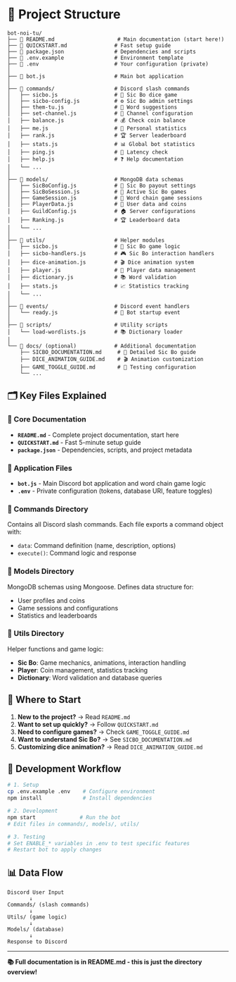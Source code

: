 # 📁 Project Structure

```
bot-noi-tu/
├── 📄 README.md                    # Main documentation (start here!)
├── 📄 QUICKSTART.md               # Fast setup guide  
├── 📄 package.json                # Dependencies and scripts
├── 📄 .env.example                # Environment template
├── 📄 .env                        # Your configuration (private)
│
├── 🤖 bot.js                      # Main bot application
│
├── 📁 commands/                   # Discord slash commands
│   ├── sicbo.js                  # 🎲 Sic Bo dice game
│   ├── sicbo-config.js           # ⚙️ Sic Bo admin settings
│   ├── them-tu.js                # 📝 Word suggestions
│   ├── set-channel.js            # 🔧 Channel configuration
│   ├── balance.js                # 💰 Check coin balance
│   ├── me.js                     # 👤 Personal statistics
│   ├── rank.js                   # 🏆 Server leaderboard
│   ├── stats.js                  # 📊 Global bot statistics
│   ├── ping.js                   # 🏓 Latency check
│   ├── help.js                   # ❓ Help documentation
│   └── ...
│
├── 📁 models/                     # MongoDB data schemas
│   ├── SicBoConfig.js            # 🎲 Sic Bo payout settings
│   ├── SicBoSession.js           # 🎯 Active Sic Bo games
│   ├── GameSession.js            # 🔗 Word chain game sessions
│   ├── PlayerData.js             # 👤 User data and coins
│   ├── GuildConfig.js            # 🏠 Server configurations
│   ├── Ranking.js                # 🏆 Leaderboard data
│   └── ...
│
├── 📁 utils/                      # Helper modules
│   ├── sicbo.js                  # 🎲 Sic Bo game logic
│   ├── sicbo-handlers.js         # 🎮 Sic Bo interaction handlers
│   ├── dice-animation.js         # 🎬 Dice animation system
│   ├── player.js                 # 👤 Player data management
│   ├── dictionary.js             # 📚 Word validation
│   ├── stats.js                  # 📈 Statistics tracking
│   └── ...
│
├── 📁 events/                     # Discord event handlers
│   └── ready.js                  # 🚀 Bot startup event
│
├── 📁 scripts/                    # Utility scripts
│   └── load-wordlists.js         # 📚 Dictionary loader
│
└── 📁 docs/ (optional)            # Additional documentation
    ├── SICBO_DOCUMENTATION.md     # 🎲 Detailed Sic Bo guide
    ├── DICE_ANIMATION_GUIDE.md    # 🎬 Animation customization
    ├── GAME_TOGGLE_GUIDE.md       # 🔧 Testing configuration
    └── ...
```

## 🗂️ Key Files Explained

### 📄 Core Documentation
- **`README.md`** - Complete project documentation, start here
- **`QUICKSTART.md`** - Fast 5-minute setup guide
- **`package.json`** - Dependencies, scripts, and project metadata

### 🤖 Application Files
- **`bot.js`** - Main Discord bot application and word chain game logic
- **`.env`** - Private configuration (tokens, database URI, feature toggles)

### 📁 Commands Directory
Contains all Discord slash commands. Each file exports a command object with:
- `data`: Command definition (name, description, options)
- `execute()`: Command logic and response

### 📁 Models Directory  
MongoDB schemas using Mongoose. Defines data structure for:
- User profiles and coins
- Game sessions and configurations
- Statistics and leaderboards

### 📁 Utils Directory
Helper functions and game logic:
- **Sic Bo**: Game mechanics, animations, interaction handling
- **Player**: Coin management, statistics tracking  
- **Dictionary**: Word validation and database queries

## 🎯 Where to Start

1. **New to the project?** → Read `README.md`
2. **Want to set up quickly?** → Follow `QUICKSTART.md`
3. **Need to configure games?** → Check `GAME_TOGGLE_GUIDE.md`
4. **Want to understand Sic Bo?** → See `SICBO_DOCUMENTATION.md`
5. **Customizing dice animation?** → Read `DICE_ANIMATION_GUIDE.md`

## 🔧 Development Workflow

```bash
# 1. Setup
cp .env.example .env    # Configure environment
npm install             # Install dependencies

# 2. Development
npm start              # Run the bot
# Edit files in commands/, models/, utils/

# 3. Testing
# Set ENABLE_* variables in .env to test specific features
# Restart bot to apply changes
```

## 📊 Data Flow

```
Discord User Input
       ↓
Commands/ (slash commands)
       ↓
Utils/ (game logic)
       ↓
Models/ (database)
       ↓
Response to Discord
```

---

**📚 Full documentation is in README.md - this is just the directory overview!**
